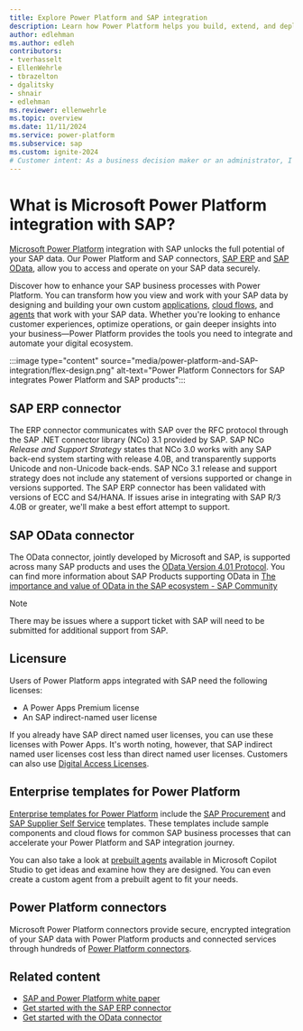 ```yaml
---
title: Explore Power Platform and SAP integration
description: Learn how Power Platform helps you build, extend, and deploy solutions that interact with SAP to improve daily workflows.
author: edlehman
ms.author: edleh
contributors: 
- tverhasselt
- EllenWehrle
- tbrazelton
- dgalitsky
- shnair
- edlehman
ms.reviewer: ellenwehrle
ms.topic: overview
ms.date: 11/11/2024
ms.service: power-platform
ms.subservice: sap
ms.custom: ignite-2024
# Customer intent: As a business decision maker or an administrator, I want to learn about Power Platform integration with SAP so I can discover how to integrate and streamline my organization's SAP data and workflows with other system data in Power Platform to give my organization's users a better work experience that leads to saved time, fewer mistakes, and improved data quality and insights.
---
```


# What is Microsoft Power Platform integration with SAP?

[Microsoft Power Platform](/power-platform/) integration with SAP unlocks the full potential of your SAP data. Our Power Platform and SAP connectors, [SAP ERP](/connectors/saperp) and [SAP OData](/odata/overview), allow you to access and operate on your SAP data securely.

Discover how to enhance your SAP business processes with Power Platform. You can transform how you view and work with your SAP data by designing and building your own custom [applications](/power-apps/powerapps-overview), [cloud flows](/power-automate/overview-cloud), and [agents](/microsoft-copilot-studio/fundamentals-what-is-copilot-studio) that work with your SAP data.  Whether you're looking to enhance customer experiences, optimize operations, or gain deeper insights into your business—Power Platform provides the tools you need to integrate and automate your digital ecosystem.

:::image type="content" source="media/power-platform-and-SAP-integration/flex-design.png" alt-text="Power Platform Connectors for SAP integrates Power Platform and SAP products":::

## SAP ERP connector

The ERP connector communicates with SAP over the RFC protocol through the SAP .NET connector library (NCo) 3.1 provided by SAP. SAP NCo *Release and Support Strategy* states that NCo 3.0 works with any SAP back-end system starting with release 4.0B, and transparently supports Unicode and non-Unicode back-ends. SAP NCo 3.1 release and support strategy does not include any statement of versions supported or change in versions supported. The SAP ERP connector has been validated with versions of ECC and S4/HANA. If issues arise in integrating with SAP R/3 4.0B or greater, we'll make a best effort attempt to support.

## SAP OData connector

The OData connector, jointly developed by Microsoft and SAP, is supported across many SAP products and uses the [OData Version 4.01 Protocol](https://docs.oasis-open.org/odata/odata/v4.01/odata-v4.01-part1-protocol.html). You can find more information about SAP Products supporting OData in [The importance and value of OData in the SAP ecosystem - SAP Community](https://community.sap.com/t5/technology-blogs-by-sap/the-importance-and-value-of-odata-in-the-sap-ecosystem/ba-p/13492946)

> [!NOTE]
>There may be issues where a support ticket with SAP will need to be submitted for additional support from SAP.

## Licensure

Users of Power Platform apps integrated with SAP need the following licenses:

- A Power Apps Premium license
- An SAP indirect-named user license

If you already have SAP direct named user licenses, you can use these licenses with Power Apps. It's worth noting, however, that SAP indirect named user licenses cost less than direct named user licenses. Customers can also use [Digital Access Licenses](https://help.sap.com/docs/SAP_S4HANA_ON-PREMISE/999033817c60412f88303c6d6a80c348/4786b16cae0047279eac879b7701d044.html?version=2021.001&locale=en-US).

## Enterprise templates for Power Platform

[Enterprise templates for Power Platform](../../enterprise-templates/overview.md) include the [SAP Procurement](../../enterprise-templates/finance/sap-procurement/overview.md) and [SAP Supplier Self Service](../../enterprise-templates/finance/sap-supplier-self-service/overview.md) templates. These templates include sample components and cloud flows for common SAP business processes that can accelerate your Power Platform and SAP integration journey.

You can also take a look at [prebuilt agents](/microsoft-copilot-studio/template-fundamentals) available in Microsoft Copilot Studio to get ideas and examine how they are designed. You can even create a custom agent from a prebuilt agent to fit your needs.

## Power Platform connectors

Microsoft Power Platform connectors provide secure, encrypted integration of your SAP data with Power Platform products and connected services through hundreds of [Power Platform connectors](/connectors/).

## Related content

- [SAP and Power Platform white paper](https://go.microsoft.com/fwlink/?linkid=2294900)
- [Get started with the SAP ERP connector](../connect/sap-erp-connector.md)
- [Get started with the OData connector](../connect/sap-odata-connector.md)
